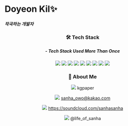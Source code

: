
# Doyeon Kil✨
##### 작곡하는 개발자

<center>
  
  ### 🛠 Tech Stack
  
  ##### - Tech Stack Used More Than Once
  
  ![](https://img.shields.io/badge/HTML5-E34F26?style=for-the-badge&logo=HTML5&logoColor=white)
  ![](https://img.shields.io/badge/CSS3-1572B6?style=for-the-badge&logo=Python&logoColor=white) 
  ![](https://img.shields.io/badge/JavaScript-F7DF1E?style=for-the-badge&logo=JavaScript&logoColor=white) 
  ![](https://img.shields.io/badge/React.js-61DAFB?style=for-the-badge&logo=React&logoColor=white) 
  ![](https://img.shields.io/badge/Python-3766AB?style=for-the-badge&logo=Python&logoColor=white) 
  ![](https://img.shields.io/badge/flask-000000?style=for-the-badge&logo=flask&logoColor=white) 
  ![](https://img.shields.io/badge/FireBase-FFCA28?style=for-the-badge&logo=FireBase&logoColor=white) 
  ![](https://img.shields.io/badge/Java-007396?style=for-the-badge&logo=java&logoColor=white) 
  ![](https://img.shields.io/badge/SpringBoot-6DB33F?style=for-the-badge&logo=spring&logoColor=white)

  ### 💬 About Me

  [![](https://img.shields.io/badge/Github-181717?style=for-the-badge&logo=github&logoColor=white)](https://github.com/kgpaper) kgpaper

  [![](https://img.shields.io/badge/KaKaoMail-FFCD00?style=for-the-badge&logo=kakao&logoColor=white)](https://github.com/kgpaper) sanha_owo@kakao.com
  
  [![](https://img.shields.io/badge/SoundCloud-FF3300?style=for-the-badge&logo=soundcloud&logoColor=white)](https://soundcloud.com/sanhasanha) https://soundcloud.com/sanhasanha
  
  [![](https://img.shields.io/badge/Instagram-E4405F?style=for-the-badge&logo=instagram&logoColor=white)](https://www.instagram.com/life_of_sanha/) @life_of_sanha
</center>
